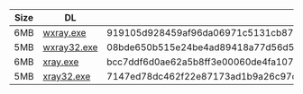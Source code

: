 |    Size   |     DL  | sha512sum |
|  ---  |  ---  |  ---  |
| 6MB | [wxray.exe](https://cdn.jsdelivr.net/gh/googleians/Xray-core@main/wxray.exe) | 919105d928459af96da06971c5131cb8708a7f0c9505e12a13a620d36f37e0deb6618a9b154590f2e2ca4964e3bd2af1dd1beacc947f780be772e33f860223c9 |
| 5MB | [wxray32.exe](https://cdn.jsdelivr.net/gh/googleians/Xray-core@main/wxray32.exe) | 08bde650b515e24be4ad89418a77d56d500d0893b8c9dfb1409cc377d59eb7122add1d7629dde60f9925acd0ed56694f24684c58a5a8927d93e79c68a9c1ed58 |
| 6MB | [xray.exe](https://cdn.jsdelivr.net/gh/googleians/Xray-core@main/xray.exe) | bcc7ddf6d0ae62a5b8ff3e00060de4fa10704c97acc5214318731c6f866c581d84d4263861bb1b79eda934a4533ba96576deefa5c4d04cf07910da456ad79c89 |
| 5MB | [xray32.exe](https://cdn.jsdelivr.net/gh/googleians/Xray-core@main/xray32.exe) | 7147ed78dc462f22e87173ad1b9a26c97ca2b4c0ed9d90541b6f4b969ee3cbea02c91ca9d3a067e6df2dce0d76ce81ce710427130c7b37433c0feedf8dbea4a7 |
